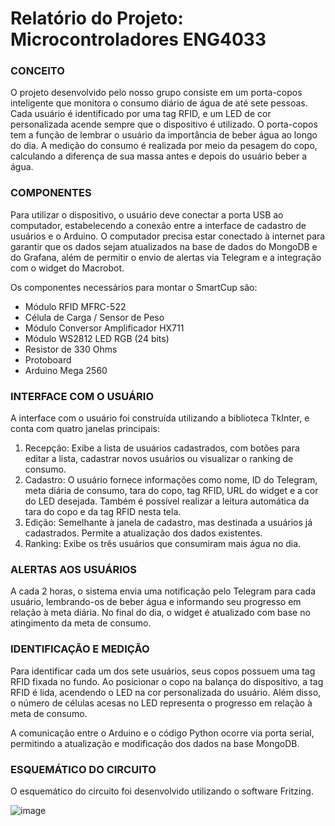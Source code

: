 # Relatório do Projeto: Microcontroladores ENG4033


### CONCEITO

O projeto desenvolvido pelo nosso grupo consiste em um porta-copos inteligente que monitora o consumo diário de água de até sete pessoas. Cada usuário é identificado por uma tag RFID, e um LED de cor personalizada acende sempre que o dispositivo é utilizado.
O porta-copos tem a função de lembrar o usuário da importância de beber água ao longo do dia. A medição do consumo é realizada por meio da pesagem do copo, calculando a diferença de sua massa antes e depois do usuário beber a água.


### COMPONENTES

Para utilizar o dispositivo, o usuário deve conectar a porta USB ao computador, estabelecendo a conexão entre a interface de cadastro de usuários e o Arduino. O computador precisa estar conectado à internet para garantir que os dados sejam atualizados na base de dados do MongoDB e do Grafana, além de permitir o envio de alertas via Telegram e a integração com o widget do Macrobot.

Os componentes necessários para montar o SmartCup são:

- Módulo RFID MFRC-522
- Célula de Carga / Sensor de Peso
- Módulo Conversor Amplificador HX711
- Módulo WS2812 LED RGB (24 bits)
- Resistor de 330 Ohms
- Protoboard
- Arduino Mega 2560


### INTERFACE COM O USUÁRIO

A interface com o usuário foi construída utilizando a biblioteca TkInter, e conta com quatro janelas principais:

1. Recepção: Exibe a lista de usuários cadastrados, com botões para editar a lista, cadastrar novos usuários ou visualizar o ranking de consumo.
2. Cadastro: O usuário fornece informações como nome, ID do Telegram, meta diária de consumo, tara do copo, tag RFID, URL do widget e a cor do LED desejada. Também é possível realizar a leitura automática da tara do copo e da tag RFID nesta tela.
3. Edição: Semelhante à janela de cadastro, mas destinada a usuários já cadastrados. Permite a atualização dos dados existentes.
4. Ranking: Exibe os três usuários que consumiram mais água no dia.


### ALERTAS AOS USUÁRIOS

A cada 2 horas, o sistema envia uma notificação pelo Telegram para cada usuário, lembrando-os de beber água e informando seu progresso em relação à meta diária. No final do dia, o widget é atualizado com base no atingimento da meta de consumo.


### IDENTIFICAÇÃO E MEDIÇÃO

Para identificar cada um dos sete usuários, seus copos possuem uma tag RFID fixada no fundo. Ao posicionar o copo na balança do dispositivo, a tag RFID é lida, acendendo o LED na cor personalizada do usuário. Além disso, o número de células acesas no LED representa o progresso em relação à meta de consumo.

A comunicação entre o Arduino e o código Python ocorre via porta serial, permitindo a atualização e modificação dos dados na base MongoDB.


### ESQUEMÁTICO DO CIRCUITO

O esquemático do circuito foi desenvolvido utilizando o software Fritzing.

![image](https://github.com/user-attachments/assets/23736810-9b34-4645-b6cb-b6d4a4eb3174)


